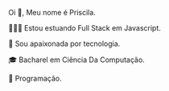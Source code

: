 
Oi 👋, Meu nome é Priscila.

👩🏾‍💻 Estou estuando Full Stack em Javascript.

💞️ Sou apaixonada por tecnologia.

🎓 Bacharel em Ciência Da Computação.

🎯 Programação.

